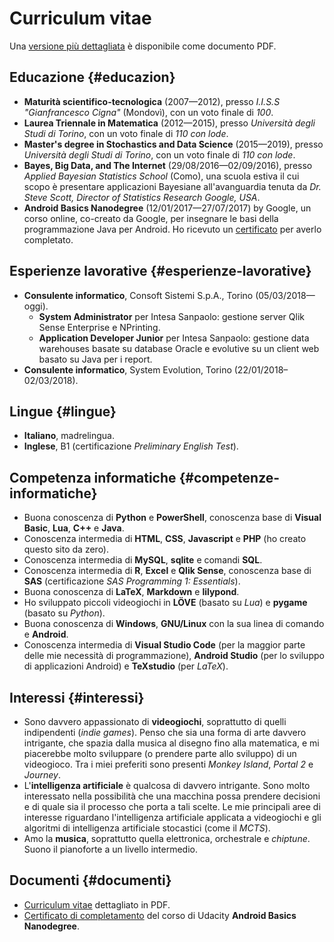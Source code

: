 # Curriculum vitae

Una [versione più dettagliata][cv] è disponibile come documento PDF.

## Educazione {#educazion}

* **Maturità scientifico-tecnologica** (2007—2012), presso *I.I.S.S "Gianfrancesco Cigna"* (Mondovì), con un voto finale di *100*.
* **Laurea Triennale in Matematica** (2012—2015), presso *Università degli Studi di  Torino*, con un voto finale di *110 con lode*.
* **Master's degree in Stochastics and Data Science** (2015—2019), presso *Università degli Studi di  Torino*, con un voto finale di *110 con lode*.
* **Bayes, Big Data, and The Internet** (29/08/2016—02/09/2016), presso *Applied Bayesian Statistics School* (Como), una scuola estiva il cui scopo è presentare applicazioni Bayesiane all'avanguardia tenuta da *Dr. Steve Scott, Director of Statistics Research Google, USA*.
* **Android Basics Nanodegree** (12/01/2017—27/07/2017) by Google, un corso online, co-creato da Google, per insegnare le basi della programmazione Java per Android. Ho ricevuto un [certificato][certificate] per averlo completato.

## Esperienze lavorative {#esperienze-lavorative}

* **Consulente informatico**, Consoft Sistemi S.p.A., Torino (05/03/2018—oggi).
    * **System Administrator** per Intesa Sanpaolo: gestione server Qlik Sense Enterprise e NPrinting.
    * **Application Developer Junior** per Intesa Sanpaolo: gestione data warehouses basate su database Oracle e evolutive su un client web basato su Java per i report.
* **Consulente informatico**, System Evolution, Torino (22/01/2018–02/03/2018).

## Lingue {#lingue}

* **Italiano**, madrelingua.
* **Inglese**, B1 (certificazione *Preliminary English Test*).

## Competenza informatiche {#competenze-informatiche}

* Buona conoscenza di **Python** e **PowerShell**, conoscenza base di **Visual Basic**, **Lua**, **C++** e **Java**.
* Conoscenza intermedia di **HTML**, **CSS**, **Javascript** e **PHP** (ho creato questo sito da zero).
* Conoscenza intermedia di **MySQL**, **sqlite** e comandi **SQL**.
* Conoscenza intermedia di **R**, **Excel** e **Qlik Sense**, conoscenza base di **SAS** (certificazione *SAS Programming 1: Essentials*).
* Buona conoscenza di **LaTeX**, **Markdown** e **lilypond**.
* Ho sviluppato piccoli videogiochi in **LÖVE** (basato su *Lua*) e **pygame** (basato su *Python*).
* Buona conoscenza di **Windows**, **GNU/Linux** con la sua linea di comando e **Android**.
* Conoscenza intermedia di **Visual Studio Code** (per la maggior parte delle mie necessità di programmazione), **Android Studio** (per lo sviluppo di applicazioni Android) e **TeXstudio** (per *LaTeX*).

## Interessi {#interessi}

* Sono davvero appassionato di **videogiochi**, soprattutto di quelli indipendenti (*indie games*). Penso che sia una forma di arte davvero intrigante, che spazia dalla musica al disegno fino alla matematica, e mi piacerebbe molto sviluppare (o prendere parte allo sviluppo) di un videogioco. Tra i miei preferiti sono presenti *Monkey Island*, *Portal 2* e *Journey*.
* L'**intelligenza artificiale** è qualcosa di davvero intrigante. Sono molto interessato nella possibilità che una macchina possa prendere decisioni e di quale sia il processo che porta a tali scelte. Le mie principali aree di interesse riguardano l'intelligenza artificiale applicata a videogiochi e gli algoritmi di intelligenza artificiale stocastici (come il *MCTS*).
* Amo la **musica**, soprattutto quella elettronica, orchestrale e *chiptune*. Suono il pianoforte a un livello intermedio.

## Documenti {#documenti}

* [Curriculum vitae][cv] dettagliato in PDF.
* [Certificato di completamento][certificate] del corso di Udacity **Android Basics Nanodegree**.

[cv]: /files/cv/cv_it.pdf
[certificate]: /files/cv/nd803.pdf
